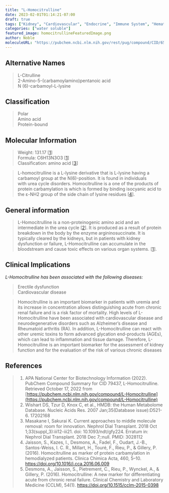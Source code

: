 ```yaml
---
title: "L-Homocitrulline"
date: 2023-02-01T01:14:21-07:00
draft: true
tags: ["Kidney", "Cardiovascular", "Endocrine", "Immune System", "Hematology", "Gastrointestional", "Neurologic", "Nutrition-Muscle"]
categories: ["water soluble"]
featured_image: homocitrullineFeaturedImage.png
author: Noble
moleculeURL: "https://pubchem.ncbi.nlm.nih.gov/rest/pug/compound/CID/65072/record/SDF/?record_type=3d&response_type=display"
---
```





Alternative Names
-----------------

>   L-Citrulline  
>   2-Amino-5-(carbamoylamino)pentanoic acid  
> N (6)-carbamoyl-L-lysine

Classification
-------------------

> Polar  
> Amino acid  
> Protein-bound


Molecular Information
---------------------

>   Weight: 131.17 \[[1](https://pubchem.ncbi.nlm.nih.gov/compound/L-Homocitrulline)\]  
>   Formula: C6H13N3O3 \[[1](https://pubchem.ncbi.nlm.nih.gov/compound/L-Homocitrulline)\]  
>   Classification: amino acid \[[3](https://www.ncbi.nlm.nih.gov/pmc/articles/PMC6168896/)\]  

> L-homocitrulline is a L-lysine derivative that is L-lysine having a carbamoyl group at
the N(6)-position. It is found in individuals with urea cycle disorders.
Homocitrulline is a one of the products of protein carbamylation is which is formed
by binding isocyanic acid to the ε-NH2 group of the side chain of lysine residues \[[4](https://pubmed.ncbi.nlm.nih.gov/27302313/)\].

General information
-------------------

> L-Homocitrulline is a non-proteinogenic amino acid and an intermediate in the urea cycle \[[2](https://hmdb.ca/metabolites/HMDB0002123)\]. It is produced as a result of protein breakdown in the body by the enzyme argininosuccinate. It is typically cleared by the kidneys, but in patients with kidney dysfunction or failure, L-Homocitrulline can accumulate in the bloodstream and cause toxic effects on various organ systems. \[[1](https://pubchem.ncbi.nlm.nih.gov/compound/L-Homocitrulline)\].  



Clinical Implications
-------------------

*L-Homocitrulline has been associated with the following diseases:*  
> Erectile dysfunction  
> Cardiovascular disease  

> Homocitrulline is an important biomarker in patients with uremia and its increase in
concentration allows distinguishing acute from chronic renal failure and is a risk
factor of mortality.
> High levels of L-Homocitrulline have been associated with cardiovascular disease
and neurodegenerative disorders such as Alzheimer’s disease and Rheumatoid
arthritis (RA).
In addition, L-Homocitrulline can react with other uremic toxins to form advanced
glycation end-products (AGEs), which can lead to inflammation and tissue damage.
Therefore, L-Homocitrulline is an important biomarker for the assessment of kidney
function and for the evaluation of the risk of various chronic diseases


References
-------------------

> 1.  APA National Center for Biotechnology Information (2022). PubChem Compound Summary for CID 79437, L-Homocitrulline. Retrieved October 17, 2022 from [https://pubchem.ncbi.nlm.nih.gov/compound/L-Homocitrulline](https://pubchem.ncbi.nlm.nih.gov/compound/L-Homocitrulline)  
> 2.  Wishart DS, Tzur D, Knox C, et al., HMDB: the Human Metabolome Database. Nucleic Acids Res. 2007 Jan;35(Database issue):D521-6. 17202168  
> 3. Masakane I, Sakurai K. Current approaches to middle molecule removal: room for innovation. Nephrol Dial Transplant. 2018 Oct 1;33(suppl_3):iii12-iii21. doi: 10.1093/ndt/gfy224. Erratum in: Nephrol Dial Transplant. 2018 Dec 7;:null. PMID: 3028112
> 4. Jaisson, S., Kazes, I., Desmons, A., Fadel, F., Oudart, J.-B., Santos-Weiss, I. C. R., Millart, H., Touré, F., Rieu, P., &amp; Gillery, P. (2016). Homocitrulline as marker of protein carbamylation in hemodialyzed patients. Clinica Chimica Acta, 460, 5–10. https://doi.org/10.1016/j.cca.2016.06.009
> 5. Desmons, A., Jaisson, S., Pietrement, C., Rieu, P., Wynckel, A., &amp; Gillery, P. (2016). Homocitrulline: A new marker for differentiating acute from chronic renal failure. Clinical Chemistry and Laboratory Medicine (CCLM), 54(1). https://doi.org/10.1515/cclm-2015-0398

